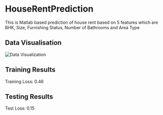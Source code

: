 # HouseRentPrediction
This is Matlab based prediction of house rent based on 5 features which are BHK, Size, Furnishing Status, Number of Bathrooms and Area Type

## Data Visualisation
![Data Visualization](https://github.com/AsimWattoo/HouseRentPrediction/assets/51132084/6d28da9c-8996-44af-b134-aca88af01bc5)

## Training Results
Training Loss: 0.46

## Testing Results
Test Loss: 0.15
